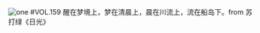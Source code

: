 ![one](http://image.wufazhuce.com/Fj62Ou9EeDBq8JCNDZfpDDf9k059)
#VOL.159
醒在梦境上，梦在清晨上，晨在川流上，流在船岛下。from 苏打绿《日光》